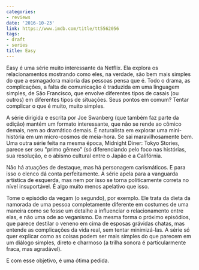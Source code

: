 ```yaml
---
categories:
- reviews
date: '2016-10-23'
link: https://www.imdb.com/title/tt5562056
tags:
- draft
- series
title: Easy
---
```


Easy é uma série muito interessante da Netflix. Ela explora os relacionamentos mostrando como eles, na verdade, são bem mais simples do que a esmagadora maioria das pessoas pensa que é. Todo o drama, as complicações, a falta de comunicação é traduzida em uma linguagem simples, de São Francisco, que envolve diferentes tipos de casais (ou outros) em diferentes tipos de situações. Seus pontos em comum? Tentar complicar o que é muito, muito simples.

A série dirigida e escrita por Joe Swanberg (que também faz parte da edição) mantém um formato interessante, que não se rende ao cômico demais, nem ao dramático demais. É naturalista em explorar uma mini-história em um micro-cosmos de meia-hora. Se sai maravilhosamente bem. Uma outra série feita na mesma época, Midnight Diner: Tokyo Stories, parece ser seu "primo gêmeo" (só diferenciando pelo foco nas histórias, sua resolução, e o abismo cultural entre o Japão e a Califórnia.

Não há atuações de destaque, mas há personagem carismáticos. E para isso o elenco dá conta perfeitamente. A série apela para a vanguarda artística de esquerda, mas nem por isso se torna politicamente correta no nível insuportável. É algo muito menos apelativo que isso.

Tome o episódio da vegam (o segundo), por exemplo. Ele trata da dieta da namorada de uma pessoa completamente diferente em costumes de uma maneira como se fosse um detalhe a influenciar o relacionamento entre elas, e não uma ode ao veganismo. Da mesma forma o próximo episódios, que parece destilar o veneno em cima de esposas grávidas chatas, mas entende as complicações da vida real, sem tentar minimizá-las. A série só quer explicar como as coisas podem ser mais simples do que parecem em um diálogo simples, direto e charmoso (a trilha sonora é particularmente fraca, mas agradável).

E com esse objetivo, é uma ótima pedida.